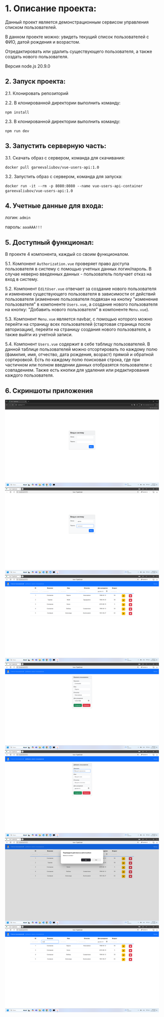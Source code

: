 # 1. Описание проекта:

Данный проект является демонстрационным сервисом управления списком пользователей.  

В данном проекте можно: увидеть текущий список пользователей с ФИО, датой рождения и возрастом.  

Отредактировать или удалить существующего пользователя, а также создать нового пользователя.  

Версия node.js 20.9.0  

## 2. Запуск проекта:

2.1. Клонировать репозиторий   

2.2. В клонированной директории выполнить команду:     
     
```
npm install
```
     
2.3. В клонированной директории выполнить команду:  

```
npm run dev
```

## 3. Запустить серверную часть:

3.1. Скачать образ с сервером, команда для скачивания:  

```
docker pull gareevaliubov/vue-users-api:1.0
```

3.2. Запустить образ с сервером, команда для запуска:   

```
docker run -it --rm -p 8080:8080 --name vue-users-api-container gareevaliubov/vue-users-api:1.0
```

## 4. Учетные данные для входа:

логин: `admin`  

пароль: `aaaAAA!!!`


## 5. Доступный функционал: 

В проекте 4 компонента, каждый со своим функционалом.  
 
5.1. Компонент `Authorization.vue` проверяет право доступа пользователя в систему с помощью учетных данных логин/пароль. В случае неверно введенных данных - пользователь получает отказ на вход в систему.  
     
5.2. Компонент `EditUser.vue` отвечает за создание нового пользователя и изменение существующего пользователя в зависимости от действий пользователя (изменение пользователя подвязан на кнопку "изменение пользователя" в компоненте `Users.vue`, а создание нового пользователя на кнопку: "Добавить нового пользователя" в компоненте `Menu.vue`).  
     
5.3. Компонент `Menu.vue` является navbar, с помощью которого можно перейти на страницу всех пользователей (стартовая страница после авторизации), перейти на страницу создания нового пользователя, а также выйти из учетной записи.  
     
5.4. Компонент `Users.vue` содержит в себе таблицу пользователей. В данной таблице пользователей можно отсортировать по каждому полю (фамилия, имя, отчество, дата рождения, возраст) прямой и обратной сортировкой. Есть по каждому полю поисковая строка, где при частичном или полном введении данных отобразятся пользователи с совпадением. Также есть кнопки для удаления или редактирования каждого пользователя.    


## 6. Скриншоты приложения  

![Скриншот стартовой страницы.](./src/img/screenshot/screenshot_start.png)
![Скриншот страницы авторизации.](./src/img/screenshot/screenshot_authorization.png)
![Скриншот списка пользователей (стартовая страница после удачной авторизации).](./src/img/screenshot/screenshot_userList.png)
![Скриншот страницы изменения пользователя.](./src/img/screenshot/screenshot_editUser.png)
![Скриншот страницы создания пользователя.](./src/img/screenshot/screenshot_createUser.png)
![Скриншот предупреждения при перед выходом из учетной записи.](./src/img/screenshot/screenshot_exit.png)
![Скриншот поиска пользователя.](./src/img/screenshot/screenshot_searchUser.png)
